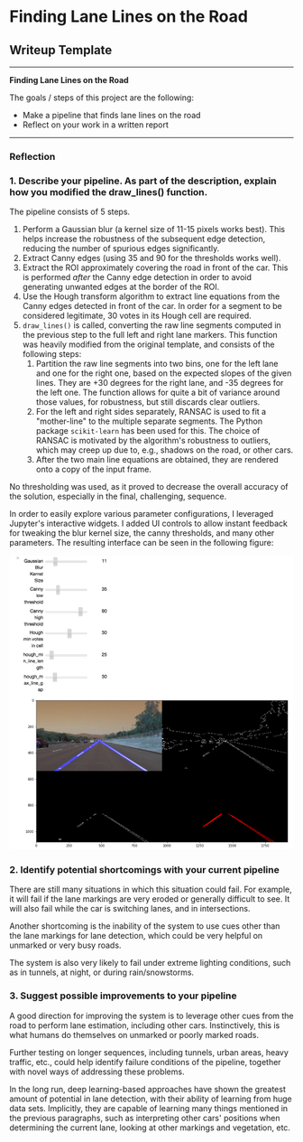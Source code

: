 # **Finding Lane Lines on the Road**

## Writeup Template

---

**Finding Lane Lines on the Road**

The goals / steps of this project are the following:
* Make a pipeline that finds lane lines on the road
* Reflect on your work in a written report

---

### Reflection

### 1. Describe your pipeline. As part of the description, explain how you modified the draw_lines() function.

The pipeline consists of 5 steps.

  1. Perform a Gaussian blur (a kernel size of 11-15 pixels works best). This
     helps increase the robustness of the subsequent edge detection, reducing
     the number of spurious edges significantly.
  2. Extract Canny edges (using 35 and 90 for the thresholds works well).
  3. Extract the ROI approximately covering the road in front of the car. This
     is performed *after* the Canny edge detection in order to avoid generating
     unwanted edges at the border of the ROI.
  4. Use the Hough transform algorithm to extract line equations from the Canny
     edges detected in front of the car. In order for a segment to be
     considered legitimate, 30 votes in its Hough cell are required.
  5. `draw_lines()` is called, converting the raw line segments computed in the
     previous step to the full left and right lane markers. This function was
     heavily modified from the original template, and consists of the following
     steps:
        1. Partition the raw line segments into two bins, one for the left lane
        and one for the right one, based on the expected slopes of the given
        lines. They are +30 degrees for the right lane, and -35 degrees for the
        left one. The function allows for quite a bit of variance around those
        values, for robustness, but still discards clear outliers.
        2. For the left and right sides separately, RANSAC is used to fit
        a "mother-line" to the multiple separate segments. The Python package
        `scikit-learn` has been used for this. The choice of RANSAC is
        motivated by the algorithm's robustness to outliers, which may creep up
        due to, e.g., shadows on the road, or other cars.
        3. After the two main line equations are obtained, they are rendered
        onto a copy of the input frame.

No thresholding was used, as it proved to decrease the overall accuracy of the
solution, especially in the final, challenging, sequence.

In order to easily explore various parameter configurations, I leveraged
Jupyter's interactive widgets. I added UI controls to allow instant feedback
for tweaking the blur kernel size, the canny thresholds, and many other
parameters. The resulting interface can be seen in the following figure:

![parameter exploration UI](writeup_images/interactive.png)


### 2. Identify potential shortcomings with your current pipeline

There are still many situations in which this situation could fail. For
example, it will fail if the lane markings are very eroded or generally
difficult to see. It will also fail while the car is switching lanes, and in
intersections.

Another shortcoming is the inability of the system to use cues other than the
lane markings for lane detection, which could be very helpful on unmarked
or very busy roads.

The system is also very likely to fail under extreme lighting conditions, such
as in tunnels, at night, or during rain/snowstorms.



### 3. Suggest possible improvements to your pipeline

A good direction for improving the system is to leverage other cues from the
road to perform lane estimation, including other cars. Instinctively, this is
what humans do themselves on unmarked or poorly marked roads.

Further testing on longer sequences, including tunnels, urban areas, heavy
traffic, etc., could help identify failure conditions of the pipeline, together
with novel ways of addressing these problems.

In the long run, deep learning-based approaches have shown the greatest amount
of potential in lane detection, with their ability of learning from huge data
sets. Implicitly, they are capable of learning many things mentioned in the
previous paragraphs, such as interpreting other cars' positions when
determining the current lane, looking at other markings and vegetation, etc.

